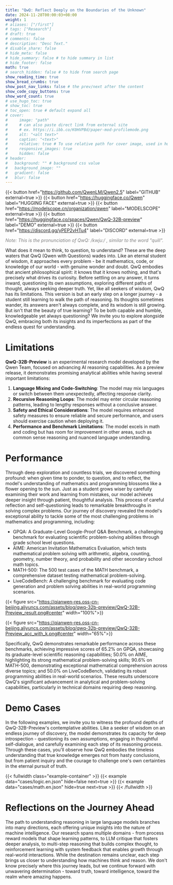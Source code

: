 ```yaml
---
title: "QwQ: Reflect Deeply on the Boundaries of the Unknown"
date: 2024-11-28T00:00:03+08:00
weight: 1
# aliases: ["/first"]
# tags: ["Research"]
# draft: true
# comments: false
# description: "Desc Text."
# disable_share: false
# hide_meta: false
# hide_summary: false # to hide summary in list
# hide_footer: false
math: true
# search_hidden: false # to hide from search page
show_reading_time: true
show_bread_crumbs: true
show_post_nav_links: false # the prev/next after the content
show_code_copy_buttons: true
show_word_count: true
# use_hugo_toc: true
# show_toc: true
# toc_open: true # default expand all
# cover:
#     image: "path"
#     # can also paste direct link from external site
#     # ex. https://i.ibb.co/K0HVPBd/paper-mod-profilemode.png
#     alt: "<alt text>"
#     caption: "<text>"
#     relative: true # To use relative path for cover image, used in hugo Page-bundles
#     responsive_images: true
#     hidden: false
# header:
#   background: "" # background css value
#   background_image: ""
#   gradient: false
#   blur: false
---
```



{{< button href="https://github.com/QwenLM/Qwen2.5" label="GITHUB" external=true >}}
{{< button href="https://huggingface.co/Qwen" label="HUGGING FACE" external=true >}}
{{< button href="https://modelscope.cn/organization/qwen" label="MODELSCOPE" external=true >}}
{{< button href="https://huggingface.co/spaces/Qwen/QwQ-32B-preview" label="DEMO" external=true >}}
{{< button href="https://discord.gg/yPEP2vHTu4" label="DISCORD" external=true >}}

<i style="color: grey;">Note: This is the pronunciation of QwQ: /kwju:/ , similar to the word "quill".</i>

What does it mean to think, to question, to understand? These are the deep waters that QwQ (Qwen with Questions) wades into. Like an eternal student of wisdom, it approaches every problem - be it mathematics, code, or knowledge of our world - with genuine wonder and doubt. QwQ embodies that ancient philosophical spirit: it knows that it knows nothing, and that's precisely what drives its curiosity. Before settling on any answer, it turns inward, questioning its own assumptions, exploring different paths of thought, always seeking deeper truth. Yet, like all seekers of wisdom, QwQ has its limitations. This version is but an early step on a longer journey - a student still learning to walk the path of reasoning. Its thoughts sometimes wander, its answers aren't always complete, and its wisdom is still growing. But isn't that the beauty of true learning? To be both capable and humble, knowledgeable yet always questioning? We invite you to explore alongside QwQ, embracing both its insights and its imperfections as part of the endless quest for understanding.



# Limitations


**QwQ-32B-Preview** is an experimental research model developed by the Qwen Team, focused on advancing AI reasoning capabilities. As a preview release, it demonstrates promising analytical abilities while having several important limitations:

1. **Language Mixing and Code-Switching**: The model may mix languages or switch between them unexpectedly, affecting response clarity.
2. **Recursive Reasoning Loops**: The model may enter circular reasoning patterns, leading to lengthy responses without a conclusive answer.
3. **Safety and Ethical Considerations**: The model requires enhanced safety measures to ensure reliable and secure performance, and users should exercise caution when deploying it.
4. **Performance and Benchmark Limitations**: The model excels in math and coding but has room for improvement in other areas, such as common sense reasoning and nuanced language understanding.


# Performance

Through deep exploration and countless trials, we discovered something profound: when given time to ponder, to question, and to reflect, the model's understanding of mathematics and programming blossoms like a flower opening to the sun. Just as a student grows wiser by carefully examining their work and learning from mistakes, our model achieves deeper insight through patient, thoughtful analysis. This process of careful reflection and self-questioning leads to remarkable breakthroughs in solving complex problems. Our journey of discovery revealed the model's exceptional ability to tackle some of the most challenging problems in mathematics and programming, including:

* GPQA: A Graduate-Level Google-Proof Q&A Benchmark, a challenging benchmark for evaluating scientific problem-solving abilities through grade school level questions.
* AIME: American Invitation Mathematics Evaluation, which tests mathematical problem solving with arithmetic, algebra, counting, geometry, number theory, and probability and other secondary school math topics.
* MATH-500: The 500 test cases of the MATH benchmark, a comprehensive dataset testing mathematical problem-solving.
* LiveCodeBench: A challenging benchmark for evaluating code generation and problem solving abilities in real-world programming scenarios.

{{< figure src="https://qianwen-res.oss-cn-beijing.aliyuncs.com/assets/blog/qwq-32b-preview/QwQ-32B-Preview_result.png#center" width="100%">}}

{{< figure src="https://qianwen-res.oss-cn-beijing.aliyuncs.com/assets/blog/qwq-32b-preview/QwQ-32B-Preview_acc_with_k.png#center" width="65%">}}



Specifically, QwQ demonstrates remarkable performance across these benchmarks, achieving impressive scores of 65.2% on GPQA, showcasing its graduate-level scientific reasoning capabilities; 50.0% on AIME, highlighting its strong mathematical problem-solving skills; 90.6% on MATH-500, demonstrating exceptional mathematical comprehension across diverse topics; and 50.0% on LiveCodeBench, validating its robust programming abilities in real-world scenarios. These results underscore QwQ's significant advancement in analytical and problem-solving capabilities, particularly in technical domains requiring deep reasoning.

# Demo Cases

In the following examples, we invite you to witness the profound depths of QwQ-32B-Preview's contemplative abilities. Like a seeker of wisdom on an endless journey of discovery, the model demonstrates its capacity for deep introspection - questioning its own assumptions, engaging in thoughtful self-dialogue, and carefully examining each step of its reasoning process. Through these cases, you'll observe how QwQ embodies the timeless understanding that true knowledge emerges not from hasty conclusions, but from patient inquiry and the courage to challenge one's own certainties in the eternal pursuit of truth.

{{< fullwidth class="example-container" >}}
{{< example data="cases/logic.en.json" hide=false next=true >}}
{{< example data="cases/math.en.json" hide=true next=true >}}
{{< /fullwidth >}}


# Reflections on the Journey Ahead

The path to understanding reasoning in large language models branches into many directions, each offering unique insights into the nature of machine intelligence. Our research spans multiple domains - from process reward models that shape learning patterns, to LLM critique that fosters deeper analysis, to multi-step reasoning that builds complex thought, to reinforcement learning with system feedback that enables growth through real-world interactions. While the destination remains unclear, each step brings us closer to understanding how machines think and reason. We don't know precisely where this journey leads, but we continue forward with unwavering determination - toward truth, toward intelligence, toward the realm where amazing happens.